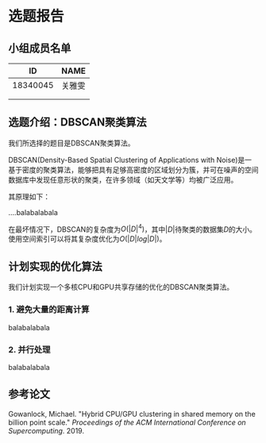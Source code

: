 # 选题报告



## 小组成员名单

| ID       | NAME   |
| -------- | ------ |
| 18340045 | 关雅雯 |
|          |        |
|          |        |





## 选题介绍：DBSCAN聚类算法

我们所选择的题目是DBSCAN聚类算法。

DBSCAN(Density-Based Spatial Clustering of Applications with Noise)是一基于密度的聚类算法，能够把具有足够高密度的区域划分为簇，并可在噪声的空间数据库中发现任意形状的聚类，在许多领域（如天文学等）均被广泛应用。

其原理如下：

….balabalabala



在最坏情况下，DBSCAN的复杂度为$O(|D|^4)$，其中$|D|$待聚类的数据集$D$的大小。使用空间索引可以将其复杂度优化为$O(|D|log|D|)$。



## 计划实现的优化算法

我们计划实现一个多核CPU和GPU共享存储的优化的DBSCAN聚类算法。



### 1. 避免大量的距离计算

balabalabala



### 2. 并行处理

balabalabala







## 参考论文

Gowanlock, Michael. "Hybrid CPU/GPU clustering in shared memory on the billion point scale." *Proceedings of the ACM International Conference on Supercomputing*. 2019.
